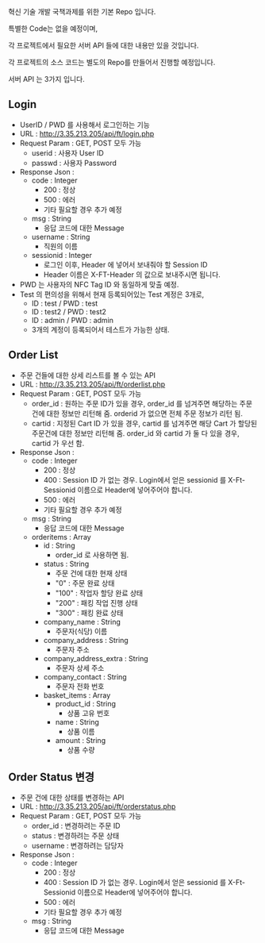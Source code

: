 혁신 기술 개발 국책과제를 위한 기본 Repo 입니다.

특별한 Code는 없을 예정이며,

각 프로젝트에서 필요한 서버 API 들에 대한 내용만 있을 것입니다.

각 프로젝트의 소스 코드는 별도의 Repo를 만들어서 진행할 예정입니다.

서버 API 는 3가지 입니다.

## Login
- UserID / PWD 를 사용해서 로그인하는 기능
- URL : http://3.35.213.205/api/ft/login.php
- Request Param : GET, POST 모두 가능
  - userid : 사용자 User ID
  - passwd : 사용자 Password
- Response Json :
  - code : Integer 
    - 200 : 정상
    - 500 : 에러
    - 기타 필요할 경우 추가 예정
  - msg : String
    - 응답 코드에 대한 Message
  - username : String
    - 직원의 이름
  - sessionid : Integer
    - 로그인 이후, Header 에 넣어서 보내줘야 할 Session ID
    - Header 이름은 X-FT-Header 의 값으로 보내주시면 됩니다.
- PWD 는 사용자의 NFC Tag ID 와 동일하게 맞출 예정.
- Test 의 편의성을 위해서 현재 등록되어있는 Test 계정은 3개로,
  - ID : test / PWD : test
  - ID : test2 / PWD : test2
  - ID : admin / PWD : admin
  - 3개의 계정이 등록되어서 테스트가 가능한 상태.


## Order List
- 주문 건들에 대한 상세 리스트를 볼 수 있는 API
- URL : http://3.35.213.205/api/ft/orderlist.php
- Request Param : GET, POST 모두 가능
  - order_id : 원하는 주문 ID가 있을 경우, order_id 를 넘겨주면 해당하는 주문건에 대한 정보만 리턴해 줌. orderid 가 없으면 전체 주문 정보가 리턴 됨.
  - cartid : 지정된 Cart ID 가 있을 경우, cartid 를 넘겨주면 해당 Cart 가 할당된 주문건에 대한 정보만 리턴해 줌.
  order_id 와 cartid 가 둘 다 있을 경우, cartid 가 우선 함.
- Response Json :
  - code : Integer 
    - 200 : 정상
    - 400 : Session ID 가 없는 경우. Login에서 얻은 sessionid 를 X-Ft-Sessionid 이름으로 Header에 넣어주어야 합니다.
    - 500 : 에러
    - 기타 필요할 경우 추가 예정
  - msg : String
    - 응답 코드에 대한 Message
  - orderitems : Array
    - id : String
      - order_id 로 사용하면 됨.
    - status : String
      - 주문 건에 대한 현재 상태
      - "0" : 주문 완료 상태
      - "100" : 작업자 할당 완료 상태
      - "200" : 패킹 작업 진행 상태
      - "300" : 패킹 완료 상태
    - company_name : String
      - 주문자(식당) 이름
    - company_address : String
      - 주문자 주소
    - company_address_extra : String
      - 주문자 상세 주소
    - company_contact : String
      - 주문자 전화 번호
    - basket_items : Array
      - product_id : String
        - 상품 고유 번호
      - name : String
        - 상품 이름
      - amount : String
        - 상품 수량

## Order Status 변경
- 주문 건에 대한 상태를 변경하는 API
- URL : http://3.35.213.205/api/ft/orderstatus.php
- Request Param : GET, POST 모두 가능
  - order_id : 변경하려는 주문 ID
  - status : 변경하려는 주문 상태
  - username : 변경하려는 담당자
- Response Json :
  - code : Integer 
    - 200 : 정상
    - 400 : Session ID 가 없는 경우. Login에서 얻은 sessionid 를 X-Ft-Sessionid 이름으로 Header에 넣어주어야 합니다.
    - 500 : 에러
    - 기타 필요할 경우 추가 예정
  - msg : String
    - 응답 코드에 대한 Message

